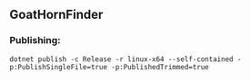 ## GoatHornFinder

### Publishing:
```
dotnet publish -c Release -r linux-x64 --self-contained -p:PublishSingleFile=true -p:PublishedTrimmed=true
```
